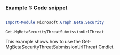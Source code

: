 ### Example 1: Code snippet

```powershell

Import-Module Microsoft.Graph.Beta.Security

Get-MgBetaSecurityThreatSubmissionUrlThreat

```
This example shows how to use the Get-MgBetaSecurityThreatSubmissionUrlThreat Cmdlet.

